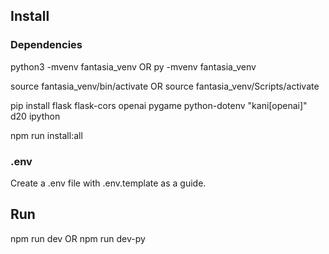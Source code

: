 ## Install
### Dependencies
python3 -mvenv fantasia_venv 
OR 
py -mvenv fantasia_venv

source fantasia_venv/bin/activate 
OR 
source fantasia_venv/Scripts/activate 

pip install flask flask-cors openai pygame python-dotenv "kani[openai]" d20 ipython

npm run install:all

### .env
Create a .env file with .env.template as a guide.

## Run
npm run dev
OR
npm run dev-py
